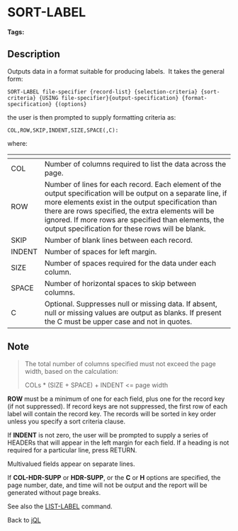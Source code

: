 # SORT-LABEL

<PageHeader />

**Tags:**
<badge text='jql' vertical='middle' />

## Description

Outputs data in a format suitable for producing labels.  It takes the general form:

```
SORT-LABEL file-specifier {record-list} {selection-criteria} {sort-criteria} {USING file-specifier}{output-specification} {format-specification} {(options}
```

the user is then prompted to supply formatting criteria as:

```
COL,ROW,SKIP,INDENT,SIZE,SPACE(,C):
```

where:

| <!----> | <!----> |
| --- | --- |
| COL | Number of columns required to list the data across the page. |
| ROW | Number of lines for each record. Each element of the output specification will be output on a separate line, if more elements exist in the output specification than there are rows specified, the extra elements will be ignored. If more rows are specified than elements, the output specification for these rows will be blank. |
| SKIP | Number of blank lines between each record. |
| INDENT | Number of spaces for left margin. |
| SIZE | Number of spaces required for the data under each column. |
| SPACE | Number of horizontal spaces to skip between columns. |
| C | Optional. Suppresses null or missing data. If absent, null or missing values are output as blanks. If present the C must be upper case and not in quotes. |

## Note

> The total number of columns specified must not exceed the page width, based on the calculation:
>
> COLs \* (SIZE + SPACE) + INDENT &lt;= page width

**ROW** must be a minimum of one for each field, plus one for the record key (if not suppressed). If record keys are not suppressed, the first row of each label will contain the record key. The records will be sorted in key order unless you specify a sort criteria clause.

If **INDENT** is not zero, the user will be prompted to supply a series of HEADERs that will appear in the left margin for each field. If a heading is not required for a particular line, press RETURN.

Multivalued fields appear on separate lines.

If **COL-HDR-SUPP** or **HDR-SUPP**, or the **C** or **H** options are specified, the page number, date, and time will not be output and the report will be generated without page breaks.

See also the [LIST-LABEL](./../list-label) command.

Back to [jQL](./../jbase-query-language/README.md)
  
<PageFooter />
